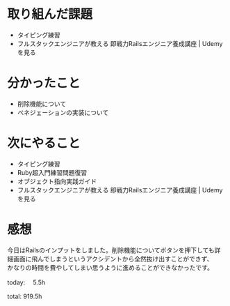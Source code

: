 #  取り組んだ課題
- タイピング練習
- フルスタックエンジニアが教える 即戦力Railsエンジニア養成講座 | Udemyを見る

# 分かったこと
- 削除機能について
- ペネジェーションの実装について
  
# 次にやること
- タイピング練習
- Ruby超入門練習問題復習
- オブジェクト指向実践ガイド
- フルスタックエンジニアが教える 即戦力Railsエンジニア養成講座 | Udemyを見る



# 感想
今日はRailsのインプットをしました。削除機能についてボタンを押下しても詳細画面に飛んでしまうというアクシデントから全然抜け出すことができず、  
かなりの時間を費やしてしまい思うように進めることができなかったです。

today: 　5.5h

total: 919.5h
